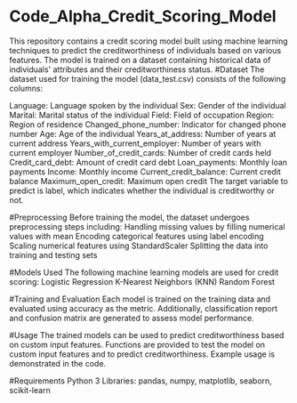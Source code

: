 # Code_Alpha_Credit_Scoring_Model
This repository contains a credit scoring model built using machine learning techniques to predict the creditworthiness of individuals based on various features. The model is trained on a dataset containing historical data of individuals' attributes and their creditworthiness status.
#Dataset
The dataset used for training the model (data_test.csv) consists of the following columns:

Language: Language spoken by the individual
Sex: Gender of the individual
Marital: Marital status of the individual
Field: Field of occupation
Region: Region of residence
Changed_phone_number: Indicator for changed phone number
Age: Age of the individual
Years_at_address: Number of years at current address
Years_with_current_employer: Number of years with current employer
Number_of_credit_cards: Number of credit cards held
Credit_card_debt: Amount of credit card debt
Loan_payments: Monthly loan payments
Income: Monthly income
Current_credit_balance: Current credit balance
Maximum_open_credit: Maximum open credit
The target variable to predict is label, which indicates whether the individual is creditworthy or not.

#Preprocessing
Before training the model, the dataset undergoes preprocessing steps including:
Handling missing values by filling numerical values with mean
Encoding categorical features using label encoding
Scaling numerical features using StandardScaler
Splitting the data into training and testing sets

#Models Used
The following machine learning models are used for credit scoring:
Logistic Regression
K-Nearest Neighbors (KNN)
Random Forest

#Training and Evaluation
Each model is trained on the training data and evaluated using accuracy as the metric. Additionally, classification report and confusion matrix are generated to assess model performance.

#Usage
The trained models can be used to predict creditworthiness based on custom input features. Functions are provided to test the model on custom input features and to predict creditworthiness. Example usage is demonstrated in the code.

#Requirements
Python 3
Libraries: pandas, numpy, matplotlib, seaborn, scikit-learn




